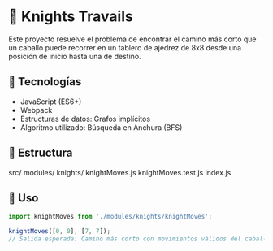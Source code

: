 # 🐴 Knights Travails

Este proyecto resuelve el problema de encontrar el camino más corto que un caballo puede recorrer en un tablero de ajedrez de 8x8 desde una posición de inicio hasta una de destino.

## 🚀 Tecnologías

- JavaScript (ES6+)
- Webpack
- Estructuras de datos: Grafos implícitos
- Algoritmo utilizado: Búsqueda en Anchura (BFS)

## 📂 Estructura

src/
modules/
knights/
knightMoves.js
knightMoves.test.js
index.js

## 🔧 Uso

```js
import knightMoves from './modules/knights/knightMoves';

knightMoves([0, 0], [7, 7]);
// Salida esperada: Camino más corto con movimientos válidos del caballo
```
